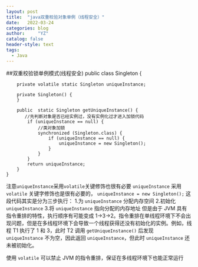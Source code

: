 ```yaml
---
layout: post
title:  "java双重校验对象单例（线程安全）"
date:   2022-03-24
categories: blog
author:     "YZ"
catalog: false
header-style: text
tags:
  - Java
---
```

##双重校验锁单例模式(线程安全)
	public class Singleton {
	
	    private volatile static Singleton uniqueInstance;
	
	    private Singleton() {
	    }
	
	    public  static Singleton getUniqueInstance() {
	       //先判断对象是否已经实例过，没有实例化过才进入加锁代码
	        if (uniqueInstance == null) {
	            //类对象加锁
	            synchronized (Singleton.class) {
	                if (uniqueInstance == null) {
	                    uniqueInstance = new Singleton();
	                }
	            }
	        }
	        return uniqueInstance;
	    }
	}
注意`uniqueInstance`采用`volatile`关键修饰也很有必要
`uniqueInstance` 采用 `volatile` 关键字修饰也是很有必要的， `uniqueInstance = new Singleton();` 这段代码其实是分为三步执行：
1.为 `uniqueInstance` 分配内存空间
2.初始化 `uniqueInstance`
3.将 `uniqueInstance` 指向分配的内存地址
但是由于 JVM 具有指令重排的特性，执行顺序有可能变成 1->3->2。指令重排在单线程环境下不会出现问题，但是在多线程环境下会导致一个线程获得还没有初始化的实例。例如，线程 T1 执行了 1 和 3，此时 T2 调用 `getUniqueInstance()` 后发现 `uniqueInstance` 不为空，因此返回 `uniqueInstance`，但此时 `uniqueInstance` 还未被初始化。

使用 `volatile` 可以禁止 JVM 的指令重排，保证在多线程环境下也能正常运行